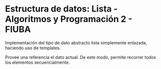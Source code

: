 # Estructura de datos: Lista - Algoritmos y Programación 2 - FIUBA

Implementación del tipo de dato abstracto lista simplemente enlazada, haciendo uso de templates.

Provee una referencia el dato actual. De este modo, permite recorrer todos los elementos secuencialmente.


